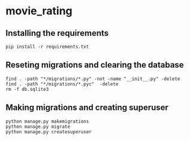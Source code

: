 # movie_rating
## Installing the requirements
```shell
pip install -r requirements.txt
```

## Reseting migrations and clearing the database
```shell
find . -path "*/migrations/*.py" -not -name "__init__.py" -delete
find . -path "*/migrations/*.pyc"  -delete
rm -f db.sqlite3
```

## Making migrations and creating superuser
```shell
python manage.py makemigrations
python manage.py migrate
python manage.py createsuperuser
```

